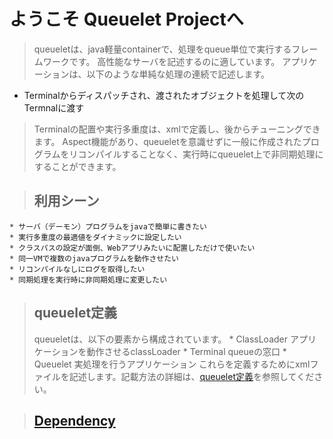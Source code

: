 # ようこそ Queuelet Projectへ #
> queueletは、java軽量containerで、処理をqueue単位で実行するフレームワークです。
> 高性能なサーバを記述するのに適しています。
> アプリケーションは、以下のような単純な処理の連続で記述します。
  * Terminalからディスパッチされ、渡されたオブジェクトを処理して次のTermnalに渡す
> Terminalの配置や実行多重度は、xmlで定義し、後からチューニングできます。
> Aspect機能があり、queueletを意識せずに一般に作成されたプログラムをリコンパイルすることなく、実行時にqueuelet上で非同期処理にすることができます。

> ## 利用シーン ##
    * サーバ（デーモン）プログラムをjavaで簡単に書きたい
    * 実行多重度の最適値をダイナミックに設定したい
    * クラスパスの設定が面倒、Webアプリみたいに配置しただけで使いたい
    * 同一VMで複数のjavaプログラムを動作させたい
    * リコンパイルなしにログを取得したい
    * 同期処理を実行時に非同期処理に変更したい

> ## queuelet定義 ##
> queueletは、以下の要素から構成されています。
    * ClassLoader アプリケーションを動作させるclassLoader
    * Terminal queueの窓口
    * Queuelet 実処理を行うアプリケーション
> これらを定義するためにxmlファイルを記述します。記載方法の詳細は、[queuelet定義](QueueletXml.md)を参照してください。

> ## [Dependency](Dependency.md) ##